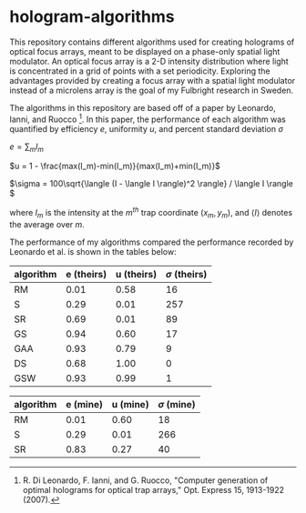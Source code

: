 # hologram-algorithms

This repository contains different algorithms used for creating holograms of optical focus arrays, meant to be displayed on a phase-only spatial light modulator. An optical focus array is a 2-D intensity distribution where light is concentrated in a grid of points with a set periodicity. Exploring the advantages provided by creating a focus array with a spatial light modulator instead of a microlens array is the goal of my Fulbright research in Sweden.

The algorithms in this repository are based off of a paper by Leonardo, Ianni, and Ruocco [^1]. In this paper, the performance of each algorithm was quantified by efficiency $e$, uniformity $u$, and percent standard deviation $\sigma$

$e = \sum_{m}{I_m}$

$u = 1 - \frac{max(I_m)-min(I_m)}{max(I_m)+min(I_m)}$

$\sigma = 100\sqrt{\langle (I - \langle I \rangle)^2 \rangle} / \langle I \rangle $

where $I_m$ is the intensity at the $m^{th}$ trap coordinate $(x_m,y_m)$, and $\langle I \rangle$ denotes the average over $m$.

The performance of my algorithms compared the performance recorded by Leonardo et al. is shown in the tables below:

algorithm | e (theirs) | u (theirs) | $\sigma$ (theirs) 
---|---|---|---
RM | 0.01 | 0.58 | 16 
S | 0.29 | 0.01 | 257 
SR | 0.69 | 0.01 | 89 
GS | 0.94 | 0.60 | 17
GAA | 0.93 | 0.79 | 9
DS | 0.68 | 1.00 | 0
GSW | 0.93 | 0.99 | 1

algorithm | e (mine) | u (mine) | $\sigma$ (mine)
---|---|---|---
RM | 0.01 | 0.60 | 18
S | 0.29 | 0.01 | 266
SR | 0.83 | 0.27 | 40

[^1]: R. Di Leonardo, F. Ianni, and G. Ruocco, "Computer generation of optimal holograms for optical trap arrays," Opt. Express 15, 1913-1922 (2007).
